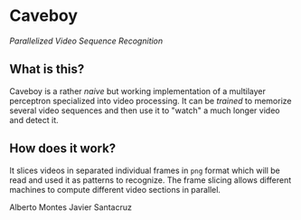 # Caveboy
*Parallelized Video Sequence Recognition*

## What is this?

Caveboy is a rather *naive* but working implementation of a multilayer perceptron specialized into video processing.
It can be *trained* to memorize several video sequences and then use it to "watch" a much longer video and detect it.

## How does it work?

It slices videos in separated individual frames in `png` format which will be read and used it as patterns to recognize.
The frame slicing allows different machines to compute different video sections in parallel.


Alberto Montes
Javier Santacruz
